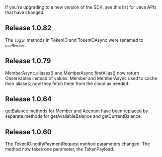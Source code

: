 If you're upgrading to a new version of the SDK,
see this list for Java APIs that have changed:

## Release 1.0.82

The `login` methods in TokenIO and TokenIOAsync were renamed to `useMember`.

## Release 1.0.79

MemberAsync.aliases() and MemberAsync.firstAlias() now return
Observables instead of values. Member and MemberAsync used to
cache their aliases; now they fetch them from the cloud as needed.

## Release 1.0.64

getBalance methods for Member and Account have been
replaced by separate methods for getAvailableBalance
and getCurrentBalance.

## Release 1.0.60

The TokenIO.notifyPaymentRequest method parameters changed.
The method now takes one parameter, the TokenPayload.